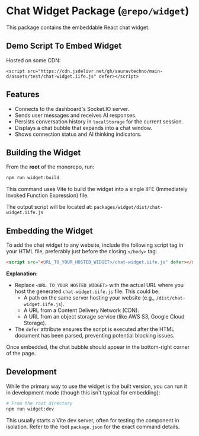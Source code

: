 # Chat Widget Package (`@repo/widget`)

This package contains the embeddable React chat widget.

## Demo Script To Embed Widget
Hosted on some CDN:
```
<script src="https://cdn.jsdelivr.net/gh/sauravtechno/main-d/assets/test/chat-widget.iife.js" defer></script>
```

## Features

- Connects to the dashboard's Socket.IO server.
- Sends user messages and receives AI responses.
- Persists conversation history in `localStorage` for the current session.
- Displays a chat bubble that expands into a chat window.
- Shows connection status and AI thinking indicators.

## Building the Widget

From the **root** of the monorepo, run:

```bash
npm run widget:build
```

This command uses Vite to build the widget into a single IIFE (Immediately Invoked Function Expression) file.

The output script will be located at:
`packages/widget/dist/chat-widget.iife.js`

## Embedding the Widget

To add the chat widget to any website, include the following script tag in your HTML file, preferably just before the closing `</body>` tag:

```html
<script src="<URL_TO_YOUR_HOSTED_WIDGET>/chat-widget.iife.js" defer></script>
```

**Explanation:**

- Replace `<URL_TO_YOUR_HOSTED_WIDGET>` with the actual URL where you host the generated `chat-widget.iife.js` file. This could be:
    - A path on the same server hosting your website (e.g., `/dist/chat-widget.iife.js`).
    - A URL from a Content Delivery Network (CDN).
    - A URL from an object storage service (like AWS S3, Google Cloud Storage).
- The `defer` attribute ensures the script is executed after the HTML document has been parsed, preventing potential blocking issues.

Once embedded, the chat bubble should appear in the bottom-right corner of the page.

## Development

While the primary way to use the widget is the built version, you can run it in development mode (though this isn't typical for embedding):

```bash
# From the root directory
npm run widget:dev
```

This usually starts a Vite dev server, often for testing the component in isolation. Refer to the root `package.json` for the exact command details. 